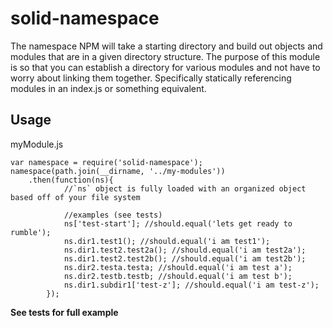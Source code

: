 # solid-namespace

The namespace NPM will take a starting directory and build out objects and modules that are in a given directory structure. The purpose of this module is
so that you can establish a directory for various modules and not have to worry about linking them together. Specifically statically referencing modules in an index.js or something equivalent.



## Usage

myModule.js
```
var namespace = require('solid-namespace');
namespace(path.join(__dirname, '../my-modules'))
    .then(function(ns){
            //`ns` object is fully loaded with an organized object based off of your file system

            //examples (see tests)
            ns['test-start']; //should.equal('lets get ready to rumble');
            ns.dir1.test1(); //should.equal('i am test1');
            ns.dir1.test2.test2a(); //should.equal('i am test2a');
            ns.dir1.test2.test2b(); //should.equal('i am test2b');
            ns.dir2.testa.testa; //should.equal('i am test a');
            ns.dir2.testb.testb; //should.equal('i am test b');
            ns.dir1.subdir1['test-z']; //should.equal('i am test-z');
        });
```

**See tests for full example**
